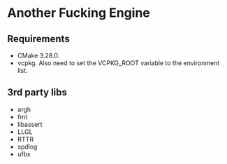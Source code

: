 # Another Fucking Engine

## Requirements
* CMake 3.28.0.
* vcpkg. Also need to set the VCPKG_ROOT variable to the environment list.

## 3rd party libs
* argh
* fmt
* libassert
* LLGL
* RTTR
* spdlog
* ufbx